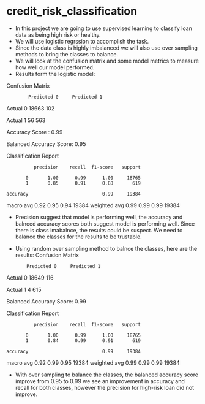 # credit_risk_classification
-   In this project we are going to use supervised learning to classify loan data as being high risk or healthy.
-   We will use logistic regrssion to accomplish the task.
-   Since the data class is highly imbalanced we will also use over sampling methods to bring the classes to balance. 
-   We will look at the confusion matrix and some model metrics to measure how well our model performed.
-   Results form the logistic model:

Confusion Matrix

            Predicted 0	    Predicted 1
            
Actual 0	18663	        102

Actual 1	   56	        563

Accuracy Score : 0.99

Balanced Accuracy Score: 0.95

Classification Report

              precision    recall  f1-score   support

           0       1.00      0.99      1.00     18765
           1       0.85      0.91      0.88       619

    accuracy                           0.99     19384
   macro avg       0.92      0.95      0.94     19384
weighted avg       0.99      0.99      0.99     19384

-   Precision suggest that model is performing well, the accuracy and balnced accuracy scores both suggest model is performing well. Since there is class imabalnce, the results could be suspect. We need to balance the classes for the results to be trustable.

-   Using random over sampling method to balnce the classes, here are the results:
Confusion Matrix

            Predicted 0	    Predicted 1
    
Actual 0	18649	        116

Actual 1	    4	        615

Balanced Accuracy Score: 0.99

Classification Report

              precision    recall  f1-score   support

           0       1.00      0.99      1.00     18765
           1       0.84      0.99      0.91       619

    accuracy                           0.99     19384
   macro avg       0.92      0.99      0.95     19384
weighted avg       0.99      0.99      0.99     19384

-   With over sampling to balance the classes, the balanced accuracy score improve from 0.95 to 0.99 we see an improvement in accuracy and recall for both classes, however the precision for high-risk loan did not improve.
